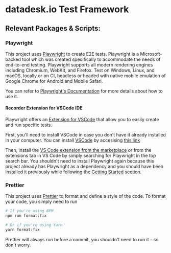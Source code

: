 # datadesk.io Test Framework

## Relevant Packages & Scripts:

### Playwright

This project uses [Playwright](https://playwright.dev/) to create E2E tests. Playwright is a Microsoft-backed tool which was created specifically to accommodate the needs of end-to-end testing. Playwright supports all modern rendering engines including Chromium, WebKit, and Firefox. Test on Windows, Linux, and macOS, locally or on CI, headless or headed with native mobile emulation of Google Chrome for Android and Mobile Safari.

You can refer to [Playwright's Documentation](https://playwright.dev/docs/intro) for more details about how to use it.

#### Recorder Extension for VSCode IDE

Playwright offers an [Extension for VSCode](https://playwright.dev/docs/getting-started-vscode) that allow you to easily create and run specific tests.

First, you'll need to install VSCode in case you don't have it already installed in your computer. You can install [VSCode](https://code.visualstudio.com/) by accesising [this link](https://code.visualstudio.com/download)

Then, install the [VS Code extension from the marketplace](https://marketplace.visualstudio.com/items?itemName=ms-playwright.playwright) or from the extensions tab in VS Code by simply searching for Playwright in the top search bar. You shouldn't need to install Playwright again because this project already has Playwright as a dependency and you should have been installed it previously while following the [Getting Started](./getting_started.md) section.

### Prettier

This project uses [Prettier](https://prettier.io/) to format and define a style of the code. To format your code, you simply need to run

```sh
# If you're using NPM
npm run format:fix

# Or if you're using Yarn
yarn format:fix
```

Prettier will always run before a commit, you shouldn't need to run it - so don't worry.
